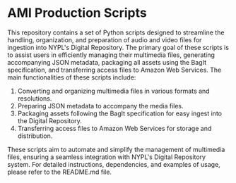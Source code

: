 # AMI Production Scripts

This repository contains a set of Python scripts designed to streamline the handling, organization, and preparation of audio and video files for ingestion into NYPL's Digital Repository. The primary goal of these scripts is to assist users in efficiently managing their multimedia files, generating accompanying JSON metadata, packaging all assets using the BagIt specification, and transferring access files to Amazon Web Services. The main functionalities of these scripts include:

1. Converting and organizing multimedia files in various formats and resolutions.
2. Preparing JSON metadata to accompany the media files.
3. Packaging assets following the BagIt specification for easy ingest into the Digital Repository.
4. Transferring access files to Amazon Web Services for storage and distribution.

These scripts aim to automate and simplify the management of multimedia files, ensuring a seamless integration with NYPL's Digital Repository system. For detailed instructions, dependencies, and examples of usage, please refer to the README.md file.